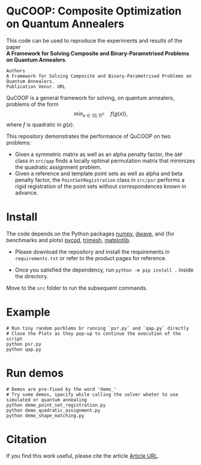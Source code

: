 # QuCOOP: Composite Optimization on Quantum Annealers
This code can be used to reproduce the experiments and results of the paper <br/>
**A Framework for Solving Composite and Binary-Parametrised Problems on Quantum Annealers**.

    Authors 
    A Framework for Solving Composite and Binary-Parametrised Problems on Quantum Annealers. 
    Publication Venur. URL

QuCOOP is a general framework for solving, on quantum annealers, problems of the form
$$min_{x\in \{0, 1\}^n} \quad f(g(x)),$$
where $f$ is quadratic in $g(x)$.

This repository demonstrates the performance of QuCOOP on two problems:
- Given a symmetric matrix as well as an alpha penalty factor, the `QAP` class in `src/qap` finds a locally optimal permutation matrix that minimizes the quadratic assignment problem.
- Given a reference and template point sets as well as alpha and beta penalty factor, the `PointSetRegistration` class in `src/psr` performs a rigid registration of the point sets without correspondences known in advance.

# Install
The code depends on the Python packages 
[numpy](https://numpy.org/install/), 
[dwave](https://docs.ocean.dwavesys.com/projects/system/en/latest/installation.html),
and (for benchmarks and plots)
[pycpd](https://pypi.org/project/pycpd/), 
[trimesh](https://pypi.org/project/trimesh/),
[matplotlib](https://pypi.org/project/matplotlib/).

- Please download the repository and install the requirements in `requirements.txt` or refer to the product pages for reference.

- Once you satisfied the dependency, run `python -m pip install .` inside the directory.

Move to the `src` folder to run the subsequent commands.

# Example

    # Run tiny random porblems br running `psr.py` and `qap.py` directly
    # Close the Plots as they pop-up to continue the execution of the script
    python psr.py
    python qap.py

# Run demos

    # Demos are pre-fixed by the word 'demo_' 
    # Try some demos, specify while calling the solver wheter to use simulated or quantum annealing
    python demo_point_set_registration.py
    python demo_quadratic_assignment.py
    python demo_shape_matching.py

# Citation
If you find this work useful, please cite the article [Article URL](#).
